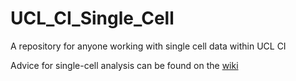 # UCL_CI_Single_Cell
A repository for anyone working with single cell data within UCL CI

Advice for single-cell analysis can be found on the [wiki](https://github.com/GBeattie/UCL_CI_Single_Cell/wiki)
